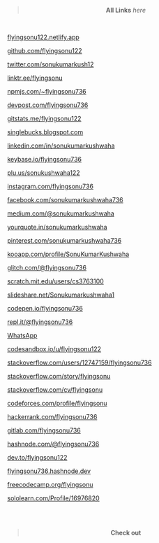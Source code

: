 
> <p style="text-align:center"><strong>All Links</strong> <i>here</i> </p>

<br>

[flyingsonu122.netlify.app](https://flyingsonu122.netlify.app/)

[github.com/flyingsonu122](https://github.com/flyingsonu122)

[twitter.com/sonukumarkush12](https://twitter.com/sonukumarkush12)

[linktr.ee/flyingsonu](https://linktr.ee/flyingsonu)

[npmjs.com/~flyingsonu736](https://www.npmjs.com/~flyingsonu736)

[devpost.com/flyingsonu736](https://devpost.com/flyingsonu736)

[gitstats.me/flyingsonu122](https://gitstats.me/flyingsonu122)

[singlebucks.blogspot.com](https://singlebucks.blogspot.com/)

[linkedin.com/in/sonukumarkushwaha](https://www.linkedin.com/in/sonukumarkushwaha/)

[keybase.io/flyingsonu736](https://keybase.io/flyingsonu736)

[plu.us/sonukushwaha122 ](https://plu.us/sonukushwaha122 )

[instagram.com/flyingsonu736](https://www.instagram.com/flyingsonu736/)

[facebook.com/sonukumarkushwaha736](https://www.facebook.com/sonukumarkushwaha736)

[medium.com/@sonukumarkushwaha](https://medium.com/@sonukumarkushwaha)

[yourquote.in/sonukumarkushwaha](https://www.yourquote.in/sonukumarkushwaha)

[pinterest.com/sonukumarkushwaha736](https://in.pinterest.com/sonukumarkushwaha736/)

[kooapp.com/profile/SonuKumarKushwaha](https://www.kooapp.com/profile/SonuKumarKushwaha)

[glitch.com/@flyingsonu736](https://glitch.com/@flyingsonu736)

[scratch.mit.edu/users/cs3763100](https://scratch.mit.edu/users/cs3763100/)

[slideshare.net/Sonukumarkushwaha1](https://www.slideshare.net/Sonukumarkushwaha1)

[codepen.io/flyingsonu736](https://codepen.io/flyingsonu736)

[repl.it/@flyingsonu736](https://repl.it/@flyingsonu736)

[WhatsApp](https://wa.me/919931060093)

[codesandbox.io/u/flyingsonu122](https://codesandbox.io/u/flyingsonu122)

[stackoverflow.com/users/12747159/flyingsonu736](https://stackoverflow.com/users/12747159/flyingsonu736)

[stackoverflow.com/story/flyingsonu](https://stackoverflow.com/story/flyingsonu)

[stackoverflow.com/cv/flyingsonu](https://stackoverflow.com/cv/flyingsonu)

[codeforces.com/profile/flyingsonu](https://codeforces.com/profile/flyingsonu)

[hackerrank.com/flyingsonu736](https://www.hackerrank.com/flyingsonu736)

[gitlab.com/flyingsonu736](https://gitlab.com/flyingsonu736)

[hashnode.com/@flyingsonu736](https://hashnode.com/@flyingsonu736)

[dev.to/flyingsonu122](https://dev.to/flyingsonu122)

[flyingsonu736.hashnode.dev](https://flyingsonu736.hashnode.dev/)

[freecodecamp.org/flyingsonu](https://www.freecodecamp.org/flyingsonu)

[sololearn.com/Profile/16976820](https://www.sololearn.com/Profile/16976820)


<br><br>

> <p style="text-align:center"><strong>Check out</strong> </p>

